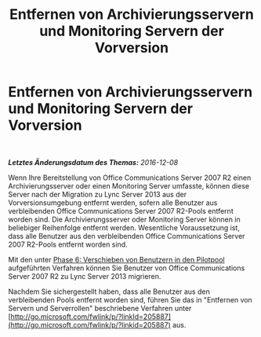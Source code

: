 ﻿---
title: Entfernen von Archivierungsservern und Monitoring Servern der Vorversion
TOCTitle: Entfernen von Archivierungsservern und Monitoring Servern der Vorversion
ms:assetid: bca6b419-d5bc-4a46-af42-1dd51b99a26b
ms:mtpsurl: https://technet.microsoft.com/de-de/library/JJ205215(v=OCS.15)
ms:contentKeyID: 49295238
ms.date: 12/10/2016
mtps_version: v=OCS.15
ms.translationtype: HT
---

# Entfernen von Archivierungsservern und Monitoring Servern der Vorversion

 

_**Letztes Änderungsdatum des Themas:** 2016-12-08_

Wenn Ihre Bereitstellung von Office Communications Server 2007 R2 einen Archivierungsserver oder einen Monitoring Server umfasste, können diese Server nach der Migration zu Lync Server 2013 aus der Vorversionsumgebung entfernt werden, sofern alle Benutzer aus verbleibenden Office Communications Server 2007 R2-Pools entfernt worden sind. Die Archivierungsserver oder Monitoring Server können in beliebiger Reihenfolge entfernt werden. Wesentliche Voraussetzung ist, dass alle Benutzer aus den verbleibenden Office Communications Server 2007 R2-Pools entfernt worden sind.

Mit den unter [Phase 6: Verschieben von Benutzern in den Pilotpool](phase-6-move-users-to-the-pilot-pool.md) aufgeführten Verfahren können Sie Benutzer von Office Communications Server 2007 R2 zu Lync Server 2013 migrieren.

Nachdem Sie sichergestellt haben, dass alle Benutzer aus den verbleibenden Pools entfernt worden sind, führen Sie das in "Entfernen von Servern und Serverrollen" beschriebene Verfahren unter [http://go.microsoft.com/fwlink/p/?linkId=205887](http://go.microsoft.com/fwlink/p/?linkid=205887) aus.

